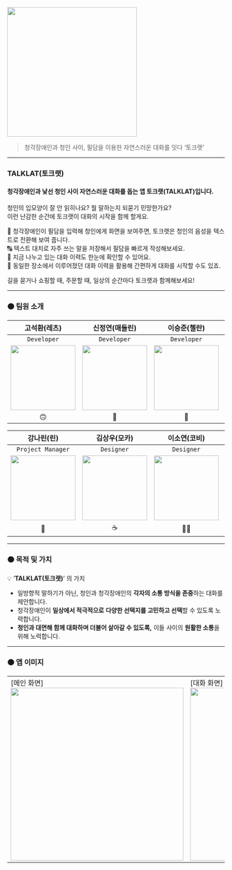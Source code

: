 <img src="https://github.com/DeveloperAcademy-POSTECH/MacC-Team-ALLWAY/assets/89244357/8e773511-3ce0-416d-b63c-02a46b967c97" width="300">

> 청각장애인과 청인 사이, 필담을 이용한 자연스러운 대화를 잇다 ‘토크랫’
---

### TALKLAT(토크랫)
#### 청각장애인과 낯선 청인 사이 자연스러운 대화를 돕는 앱 토크랫(TALKLAT)입니다.

청인의 입모양이 잘 안 읽히나요? 뭘 말하는지 되묻기 민망한가요?
</br>
이런 난감한 순간에 토크랫이 대화의 시작을 함께 할게요.


🔄 청각장애인이 필담을 입력해 청인에게 화면을 보여주면, 토크랫은 청인의 음성을 텍스트로 전환해 보여 줍니다.
</br>
🔠 텍스트 대치로 자주 쓰는 말을 저장해서 필담을 빠르게 작성해보세요.
</br>
📄 지금 나누고 있는 대화 이력도 한눈에 확인할 수 있어요.
</br>
📍 동일한 장소에서 이루어졌던 대화 이력을 활용해 간편하게 대화를 시작할 수도 있죠.

길을 묻거나 쇼핑할 때, 주문할 때, 일상의 순간마다 토크랫과 함께해보세요!

---

### 🟠 팀원 소개

| 고석환(레츠) | 신정연(매들린) | 이승준(첼란) | 최예은(리앤) |
| :--------------: | :----------------: | :--------------: | :--------------: |
| `Developer`    | `Developer`      | `Developer`    | `Developer`    |
| <img src="https://avatars.githubusercontent.com/u/22471820?v=4" width=150> | <img src="https://avatars.githubusercontent.com/u/88757043?v=4" width=150> | <img src="https://avatars.githubusercontent.com/u/82270058?v=4" width=150> | <img src="https://avatars.githubusercontent.com/u/89244357?v=4" width=150> |
| 🙃           | 🥐             | 🌿           | 🐠           |

| 강나린(린)   | 김상우(모카)   | 이소연(코비) | 이지수(지구) |
| :--------------: | :--------------: | :--------------: | :--------------: |
| `Project Manager` | `Designer`       | `Designer`     | `Project Manager` |
| <img src="https://avatars.githubusercontent.com/u/97780163?v=4" width=150> | <img src="https://avatars.githubusercontent.com/u/123388563?v=4" width=150> | <img src="https://github.com/DeveloperAcademy-POSTECH/MacC-Team-ALLWAY/assets/89244357/59e08e7e-f60c-4bd6-8ef1-7214f6ed70b3" width=150> | <img src="https://avatars.githubusercontent.com/u/128975136?v=4" width=150> |
| 🍋           | ☕️            | 👃🏻          | 🌏           |

---


### 🟠 목적 및 가치

💡 ‘**TALKLAT(토크랫)**’ 의 가치

- 일방향적 말하기가 아닌, 청인과 청각장애인의 **각자의 소통 방식을 존중**하는 대화를 제안합니다.
- 청각장애인이 **일상에서 적극적으로** **다양한 선택지를 고민하고 선택**할 수 있도록 노력합니다.
- **청인과 대면해 함께 대화하며 더불어 살아갈 수 있도록,** 이들 사이의 **원활한 소통**을 위해 노력합니다.

---

### 🟠 앱 이미지
<table>
<tr>
<td>
[메인 화면]
<img src="https://github.com/DeveloperAcademy-POSTECH/MacC-Team-ALLWAY/assets/88757043/5d3454a2-b865-49d2-a77c-a765db0c595b" height="400">

</td>
<td>
[대화 화면]
<img src="https://github.com/DeveloperAcademy-POSTECH/MacC-Team-ALLWAY/assets/88757043/3294f639-022b-4c9f-bc79-5609e217bfe9" height="400">


</td>
<td>
[위치 기반 대화 정보]
<img src="https://github.com/DeveloperAcademy-POSTECH/MacC-Team-ALLWAY/assets/88757043/49c738a1-e037-4c3e-9187-09a2ed8490a1" height="400">


</td>
<td>
[히스토리]
<img src="https://github.com/DeveloperAcademy-POSTECH/MacC-Team-ALLWAY/assets/88757043/6a623dd8-a703-48d1-8c0b-8cebef6e1131" height="400">

</td>
</tr>
</table>



